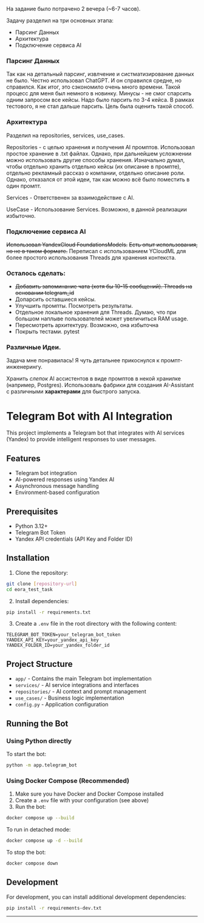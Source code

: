 

На задание было потрачено 2 вечера (~6-7 часов).

Задачу разделил на три основных этапа:

- Парсинг Данных
- Архитектура
- Подключение сервиса AI

### Парсинг Данных
Так как на детальный парсинг, извлчение и систматизирование данных не было. Честно использовал ChatGPT. И он справился средне, но справился. Как итог, это сэкономило очень много времени. Такой процесс для меня был немного в новинку. 
Минусы - не смог спарсить одним запросом все кейсы. Надо было парсить по 3-4 кейса. В рамках тестового, я не стал дальше парсить. Цель была оценить такой способ. 

### Архитектура

Разделил на repositories, services, use_cases.

Repositories - с целью хранения и получения AI промптов. Использовал простое хранение в .txt файлах. Однако, при дальнейшем усложнении можно использовать другие способы хранения. 
Изначально думал, чтобы отдельно хранить отдельно кейсы (их описание в промпте), отдельно рекламный рассказ о компании, отдельно описание роли. Однако, отказался от этой идеи, так как можно всё было поместить в один промпт. 

Services - Ответственен за взаимодействие с AI. 

UseCase - Использование Services. Возможно, в данной реализации избыточно.

### Подключение сервиса AI
~~Использовал YandexCloud FoundationsModels.~~
~~Есть опыт использования, но не в таком формате.~~
Переписал с использованием YCloudML для более простого использования Threads для хранения контекста.

### Осталось сделать:
- ~~Добавить запоминание чата (хотя бы 10-15 сообщений). Threads на основании telegram_id~~
- Допарсить оставшиеся кейсы.
- Улучшить промпты. Посмотреть результаты. 
- Отдельное локальное хранения для Threads. Думаю, что при большом наплыве пользователей может увеличиться RAM usage. 
- Пересмотреть архитектуру. Возможно, она избыточна
- Покрыть тестами. pytest

### Различные Идеи. 
Задача мне понравилась! Я чуть детальнее прикоснулся к промпт-инженерингу. 

Хранить *слепок* AI ассистентов в виде промптов в некой хранилке (например, Postgres). Использоваль фабрики для создания AI-Assistant c различными **характерами** для быстрого запуска. 




# Telegram Bot with AI Integration

This project implements a Telegram bot that integrates with AI services (Yandex) to provide intelligent responses to user messages.

## Features

- Telegram bot integration
- AI-powered responses using Yandex AI
- Asynchronous message handling
- Environment-based configuration

## Prerequisites

- Python 3.12+
- Telegram Bot Token
- Yandex API credentials (API Key and Folder ID)

## Installation

1. Clone the repository:
```bash
git clone [repository-url]
cd eora_test_task
```

2. Install dependencies:
```bash
pip install -r requirements.txt
```

3. Create a `.env` file in the root directory with the following content:
```env
TELEGRAM_BOT_TOKEN=your_telegram_bot_token
YANDEX_API_KEY=your_yandex_api_key
YANDEX_FOLDER_ID=your_yandex_folder_id
```

## Project Structure

- `app/` - Contains the main Telegram bot implementation
- `services/` - AI service integrations and interfaces
- `repositories/` - AI context and prompt management
- `use_cases/` - Business logic implementation
- `config.py` - Application configuration

## Running the Bot

### Using Python directly

To start the bot:

```bash
python -m app.telegram_bot
```

### Using Docker Compose (Recommended)

1. Make sure you have Docker and Docker Compose installed
2. Create a `.env` file with your configuration (see above)
3. Run the bot:

```bash
docker compose up --build
```

To run in detached mode:

```bash
docker compose up -d --build
```

To stop the bot:

```bash
docker compose down
```

## Development

For development, you can install additional development dependencies:

```bash
pip install -r requirements-dev.txt
```


-------


